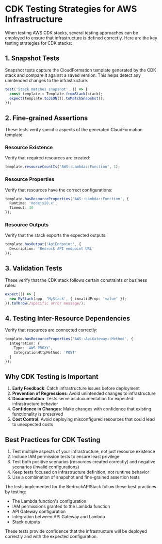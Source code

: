 # CDK Testing Strategies for AWS Infrastructure

When testing AWS CDK stacks, several testing approaches can be employed to ensure that infrastructure is defined correctly. Here are the key testing strategies for CDK stacks:

## 1. Snapshot Tests

Snapshot tests capture the CloudFormation template generated by the CDK stack and compare it against a saved version. This helps detect any unintended changes to the infrastructure.

```typescript
test('Stack matches snapshot', () => {
  const template = Template.fromStack(stack);
  expect(template.toJSON()).toMatchSnapshot();
});
```

## 2. Fine-grained Assertions

These tests verify specific aspects of the generated CloudFormation template:

### Resource Existence
Verify that required resources are created:
```typescript
template.resourceCountIs('AWS::Lambda::Function', 1);
```

### Resource Properties
Verify that resources have the correct configurations:
```typescript
template.hasResourceProperties('AWS::Lambda::Function', {
  Runtime: 'nodejs20.x',
  Timeout: 30
});
```

### Resource Outputs
Verify that the stack exports the expected outputs:
```typescript
template.hasOutput('ApiEndpoint', {
  Description: 'Bedrock API endpoint URL'
});
```

## 3. Validation Tests

These verify that the CDK stack follows certain constraints or business rules:

```typescript
expect(() => {
  new MyStack(app, 'MyStack', { invalidProp: 'value' });
}).toThrow(/specific error message/);
```

## 4. Testing Inter-Resource Dependencies

Verify that resources are connected correctly:

```typescript
template.hasResourceProperties('AWS::ApiGateway::Method', {
  Integration: {
    Type: 'AWS_PROXY',
    IntegrationHttpMethod: 'POST'
  }
});
```

## Why CDK Testing is Important

1. **Early Feedback**: Catch infrastructure issues before deployment
2. **Prevention of Regressions**: Avoid unintended changes to infrastructure
3. **Documentation**: Tests serve as documentation for expected infrastructure behavior
4. **Confidence in Changes**: Make changes with confidence that existing functionality is preserved
5. **Cost Control**: Avoid deploying misconfigured resources that could lead to unexpected costs

## Best Practices for CDK Testing

1. Test multiple aspects of your infrastructure, not just resource existence
2. Include IAM permission tests to ensure least privilege
3. Test both positive scenarios (resources created correctly) and negative scenarios (invalid configurations)
4. Keep tests focused on infrastructure definition, not runtime behavior
5. Use a combination of snapshot and fine-grained assertion tests

The tests implemented for the BedrockAPIStack follow these best practices by testing:
- The Lambda function's configuration
- IAM permissions granted to the Lambda function
- API Gateway configuration
- Integration between API Gateway and Lambda
- Stack outputs

These tests provide confidence that the infrastructure will be deployed correctly and with the expected configuration.